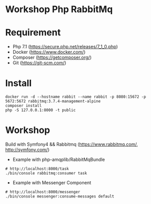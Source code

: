 Workshop Php RabbitMq
=====================

# Requirement

- Php 7.1 (https://secure.php.net/releases/7_1_0.php)
- Docker (https://www.docker.com/)
- Composer (https://getcomposer.org/)
- Git (https://git-scm.com/)

# Install
```
docker run -d --hostname rabbit --name rabbit -p 8080:15672 -p 5672:5672 rabbitmq:3.7.4-management-alpine
composer install
php -S 127.0.0.1:8000 -t public
```

# Workshop

Build with Symfony4 && Rabbitmq (https://www.rabbitmq.com/, http://symfony.com/)

- Example with php-amqplib/RabbitMqBundle

```
# http://localhost:8000/task
./bin/console rabbitmq:consumer task
```
- Example with Messenger Component
``` 
# http://localhost:8000/messenger
./bin/console messenger:consume-messages default
```